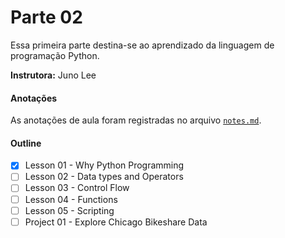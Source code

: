 # Parte 02

Essa primeira parte destina-se ao aprendizado da linguagem de programação Python.

**Instrutora:** Juno Lee

#### Anotações

As anotações de aula foram registradas no arquivo [`notes.md`](https://github.com/AndersonUyekita/udacity_data_science_foundation_01/blob/master/02-Parte/notes.md).

#### Outline

* [x] Lesson 01 - Why Python Programming
* [ ] Lesson 02 - Data types and Operators
* [ ] Lesson 03 - Control Flow
* [ ] Lesson 04 - Functions
* [ ] Lesson 05 - Scripting
* [ ] Project 01 - Explore Chicago Bikeshare Data
